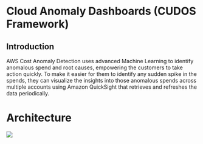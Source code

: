 # Cloud Anomaly Dashboards (CUDOS Framework)

## Introduction

AWS Cost Anomaly Detection uses advanced Machine Learning to identify anomalous spend and root causes, empowering the customers to take action quickly. To make it easier for them to identify any sudden spike in the spends, they can visualize the insights into those anomalous spends across multiple accounts using Amazon QuickSight that retrieves and refreshes the data periodically.


# Architecture

![](../Images/Arc.png)


